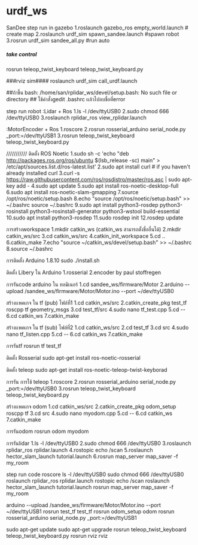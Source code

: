 # urdf_ws
SanDee
step run in gazebo
1.roslaunch gazebo_ros empty_world.launch # create map
2.roslaunch urdf_sim spawn_sandee.launch #spawn robot
3.rosrun urdf_sim sandee_all.py #run auto

##### take control #####
rosrun teleop_twist_keyboard teleop_twist_keyboard.py

###rviz sim####
roslaunch urdf_sim call_urdf.launch


##ถ้าขึ้น bash: /home/san/rplidar_ws/devel/setup.bash: No such file or directory ##
ใช้คำสั่งgedit .bashrc เเล้วไปลบชื่อที่error


step run robot 
:Lidar + Ros
1.ls -l /dev/ttyUSB0
2.sudo chmod 666 /dev/ttyUSB0
3.roslaunch rplidar_ros view_rplidar.launch

:MotorEncoder + Ros
1.roscore
2.rosrun rosserial_arduino serial_node.py _port:=/dev/ttyUSB1
3.rosrun teleop_twist_keyboard teleop_twist_keyboard.py


///////////
ติดตั้ง ROS Noetic
1.sudo sh -c 'echo "deb http://packages.ros.org/ros/ubuntu $(lsb_release -sc) main" > /etc/apt/sources.list.d/ros-latest.list'
2.sudo apt install curl # if you haven't already installed curl
3.curl -s https://raw.githubusercontent.com/ros/rosdistro/master/ros.asc | sudo apt-key add -
4.sudo apt update
5.sudo apt install ros-noetic-desktop-full
6.sudo apt install ros-noetic-slam-gmapping
7.source /opt/ros/noetic/setup.bash
8.echo "source /opt/ros/noetic/setup.bash" >> ~/.bashrc
source ~/.bashrc
9.sudo apt install python3-rosdep python3-rosinstall python3-rosinstall-generator python3-wstool build-essential
10.sudo apt install python3-rosdep
11.sudo rosdep init
12.rosdep update

การสร้างworkspace
1.mkdir catkin_ws (catkin_ws สามารถตั้งชื่ออื่นได้)
2.mkdir catkin_ws/src
3.cd catkin_ws/src 
4.catkin_init_workspace
5.cd ..
6.catkin_make
7.echo "source ~/catkin_ws/devel/setup.bash" >> ~/.bashrc
8.source ~/.bashrc


การติดตั้ง Arduino 1.8.10
sudo ./install.sh

ติดตั้ง Libery ใน Arduino
1.rosserial
2.encoder by paul stoffregen

การรันcode arduino ใน ทอมิเนอร์
1.cd sandee_ws/firmware/Motor
2.arduino --upload /sandee_ws/firmware/Motor/Motor.ino --port ~/dev/ttyUSB0

สร้างเเพคเกจ ใน tf (pub) ไฟล์ที่1
1.cd catkin_ws/src
2.catkin_create_pkg test_tf roscpp tf geometry_msgs
3.cd test_tf/src
4.sudo nano tf_test.cpp
5.cd --
6.cd catkin_ws
7.catkin_make

สร้างเเพคเกจ ใน tf (sub) ไฟล์ที่2
1.cd catkin_ws/src
2.cd test_tf
3.cd src
4.sudo nano tf_listen.cpp
5.cd --
6.cd catkin_ws
7.catkin_make

การรันtf
rosrun tf test_tf

ติดตั้ง Rosserial
sudo apt-get install ros-noetic-rosserial

ติดตั้ง teleop
sudo apt-get install ros-noetic-teleop-twist-keyborad

การรัน การใช้ teleop
1.roscore
2.rosrun rosserial_arduino serial_node.py _port:=/dev/ttyUSB0
3.rosrun teleop_twist_keyboard teleop_twist_keyboard.py

สร้างเเพคเกจ odom
1.cd catkin_ws/src
2.catkin_create_pkg odom_setup roscpp tf
3.cd src
4.sudo nano myodom.cpp
5.cd --
6.cd catkin_ws
7.catkin_make

การรันodom
rosrun odom myodom


การรันlidar
1.ls -l /dev/ttyUSB0
2.sudo chmod 666 /dev/ttyUSB0
3.roslaunch rplidar_ros rplidar.launch
4.rostopic echo /scan
5.roslaunch hector_slam_launch tutorial.launch
6.rosrun map_server map_saver -f my_room

step run code
roscore
ls -l /dev/ttyUSB0
sudo chmod 666 /dev/ttyUSB0
roslaunch rplidar_ros rplidar.launch
rostopic echo /scan
roslaunch hector_slam_launch tutorial.launch
rosrun map_server map_saver -f my_room

arduino --upload /sandee_ws/firmware/Motor/Motor.ino --port ~/dev/ttyUSB1
rosrun test_tf test_tf
rosrun odom_setup odom
rosrun rosserial_arduino serial_node.py _port:=/dev/ttyUSB1

sudo apt-get update
sudo apt-get upgrade
rosrun teleop_twist_keyboard teleop_twist_keyboard.py
rosrun rviz rviz
